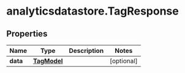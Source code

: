 # analyticsdatastore.TagResponse

## Properties

Name | Type | Description | Notes
------------ | ------------- | ------------- | -------------
**data** | [**TagModel**](TagModel.md) |  | [optional] 


